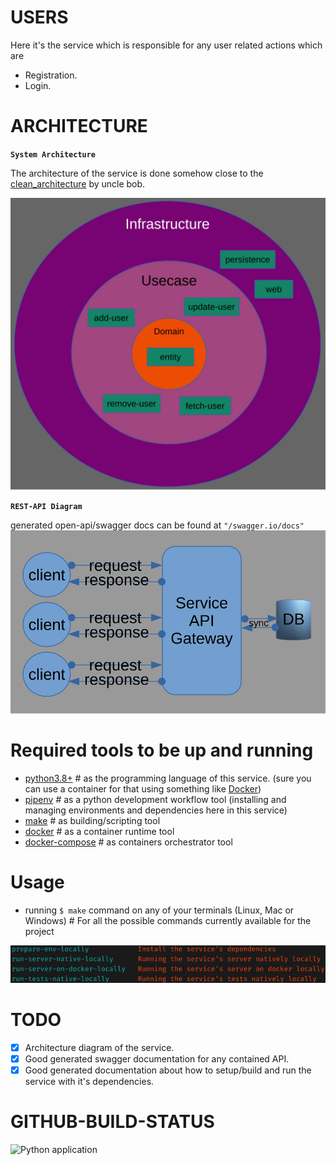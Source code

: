 # USERS
Here it's the service which is responsible for any user related actions which are
- Registration.
- Login.

# ARCHITECTURE
**`System Architecture`**

The architecture of the service is done somehow close to the [clean_architecture](https://blog.cleancoder.com/uncle-bob/2012/08/13/the-clean-architecture.html) by uncle bob.

![clean_architecture](clean_architecture_diagram.svg)

**`REST-API Diagram`**

generated open-api/swagger docs can be found at `"/swagger.io/docs"`
![architecture_diagram](architecture_diagram.svg)

# Required tools to be up and running

- [python3.8+](https://www.python.org/download/releases/3.0/) # as the programming language of this service. (sure you can use a container for that using something like [Docker](https://www.docker.com/))
- [pipenv](https://pypi.org/project/pipenv/) # as a python development workflow tool (installing and managing environments and dependencies here in this service)
- [make](https://www.gnu.org/software/make/) # as building/scripting tool
- [docker](https://www.docker.com/)          # as a container runtime tool
- [docker-compose](https://docs.docker.com/compose/) # as containers orchestrator tool

# Usage
- running `$ make` command on any of your terminals (Linux, Mac or Windows) # For all the possible commands currently available for the project

![current_make_list](current_make_list.png)

# TODO
- [x] Architecture diagram of the service.
- [x] Good generated swagger documentation for any contained API.
- [x] Good generated documentation about how to setup/build and run the service with it's dependencies.

# GITHUB-BUILD-STATUS

![Python application](https://github.com/abmazhr/chatme/workflows/Python%20application/badge.svg?branch=master)
